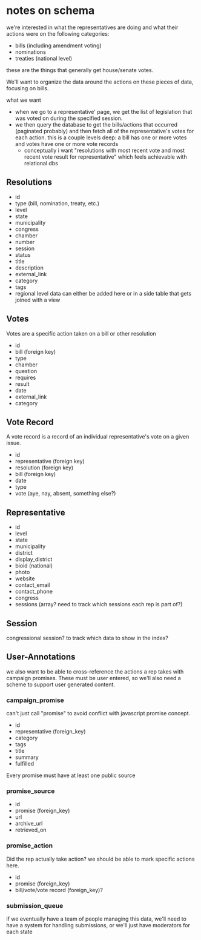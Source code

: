 # notes on schema

we're interested in what the representatives are doing and what their actions were on the following categories:
- bills (including amendment voting)
- nominations
- treaties (national level)

these are the things that generally get house/senate votes.

We'll want to organize the data around the actions on these pieces of data, focusing on bills.

what we want
- when we go to a representative' page, we get the list of legislation that was voted on during the specified session.
- we then query the database to get the bills/actions that occurred (paginated probably) and then fetch all of the representative's votes for each action. this is a couple levels deep: a bill has one or more votes and votes have one or more vote records
  - conceptually i want "resolutions with most recent vote and most recent vote result for representative" which feels achievable with relational dbs

## Resolutions
- id
- type (bill, nomination, treaty, etc.)
- level
- state
- municipality
- congress
- chamber
- number
- session
- status
- title
- description
- external_link
- category
- tags
- regional level data can either be added here or in a side table that gets joined with a view

## Votes
Votes are a specific action taken on a bill or other resolution

- id
- bill (foreign key)
- type
- chamber
- question
- requires
- result
- date
- external_link
- category

## Vote Record
A vote record is a record of an individual representative's vote on a given issue.

- id
- representative (foreign key)
- resolution (foreign key)
- bill (foreign key)
- date
- type
- vote (aye, nay, absent, something else?)

## Representative
- id
- level
- state
- municipality
- district
- display_district
- bioid (national)
- photo
- website
- contact_email
- contact_phone
- congress
- sessions (array? need to track which sessions each rep is part of?)

## Session
congressional session? to track which data to show in the index?

## User-Annotations
we also want to be able to cross-reference the actions a rep takes with campaign promises. These must be user entered, so we'll also need a scheme to support user generated content.

### campaign_promise
can't just call "promise" to avoid conflict with javascript promise concept.

- id
- representative (foreign_key)
- category
- tags
- title
- summary
- fulfilled

Every promise must have at least one public source

### promise_source
- id
- promise (foreign_key)
- url
- archive_url
- retrieved_on

### promise_action
Did the rep actually take action? we should be able to mark specific actions here.

- id
- promise (foreign_key)
- bill/vote/vote record (foreign_key)?

### submission_queue
if we eventually have a team of people managing this data, we'll need to have a system for handling submissions, or we'll just have moderators for each state